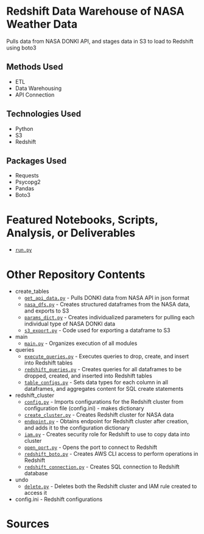 # Redshift Data Warehouse of NASA Weather Data
Pulls data from NASA DONKI API, and stages data in S3 to load to Redshift using boto3

## Methods Used
* ETL
* Data Warehousing
* API Connection

## Technologies Used
* Python
* S3
* Redshift

## Packages Used
* Requests
* Psycopg2
* Pandas
* Boto3

# Featured Notebooks, Scripts, Analysis, or Deliverables
* [```run.py```](https://github.com/ErikaJacobs/NASA-Redshift/blob/master/run.py)

# Other Repository Contents
* create_tables
     * [```get_api_data.py```]() - Pulls DONKI data from NASA API in json format
     * [```nasa_dfs.py```]() - Creates structured dataframes from the NASA data, and exports to S3
     * [```params_dict.py```]() - Creates individualized parameters for pulling each individual type of NASA DONKI data
     * [```s3_export.py```]() - Code used for exporting a dataframe to S3
* main
     * [```main.py```]() - Organizes execution of all modules
* queries
     * [```execute_queries.py```]() -  Executes queries to drop, create, and insert into Redshift tables
     * [```redshift_queries.py```]() - Creates queries for all dataframes to be dropped, created, and inserted into Redshift tables
     * [```table_configs.py```]() - Sets data types for each column in all dataframes, and aggregates content for SQL create statements
* redshift_cluster
     * [```config.py```]() - Imports configurations for the Redshift cluster from configuration file (config.ini) - makes dictionary
     * [```create_cluster.py```]() - Creates Redshift cluster for NASA data
     * [```endpoint.py```]() - Obtains endpoint for Redshift cluster after creation, and adds it to the configuration dictionary
     * [```iam.py```]() - Creates security role for Redshift to use to copy data into cluster
     * [```open_port.py```]() - Opens the port to connect to Redshift
     * [```redshift_boto.py```]() - Creates AWS CLI access to perform operations in Redshift   
     * [```redshift_connection.py```]() - Creates SQL connection to Redshift database
* undo
     * [```delete.py```]() - Deletes both the Redshift cluster and IAM rule created to access it
* config.ini - Redshift configurations

# Sources
